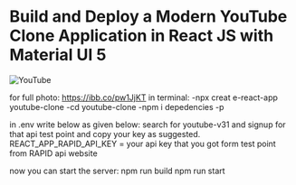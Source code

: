 # Build and Deploy a Modern YouTube Clone Application in React JS with Material UI 5

![YouTube](https://i.ibb.co/pw1JjKT/Screenshot-2023-08-10-221814.png)


for full photo: https://ibb.co/pw1JjKT
in terminal:
-npx creat
e-react-app youtube-clone
-cd youtube-clone
-npm i depedencies -p

in .env write below as given below:
search for youtube-v31 and signup for that api test point and copy your key as suggested.
REACT_APP_RAPID_API_KEY = your api key that you got form test point from RAPID api website

now you can start the server:
npm run build
npm run start
